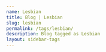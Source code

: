 ```yaml
---
name: Lesbian
title: Blog | Lesbian
slug: lesbian
permalink: /tags/lesbian/
description: Blog tagged as Lesbian
layout: sidebar-tags
---
```

